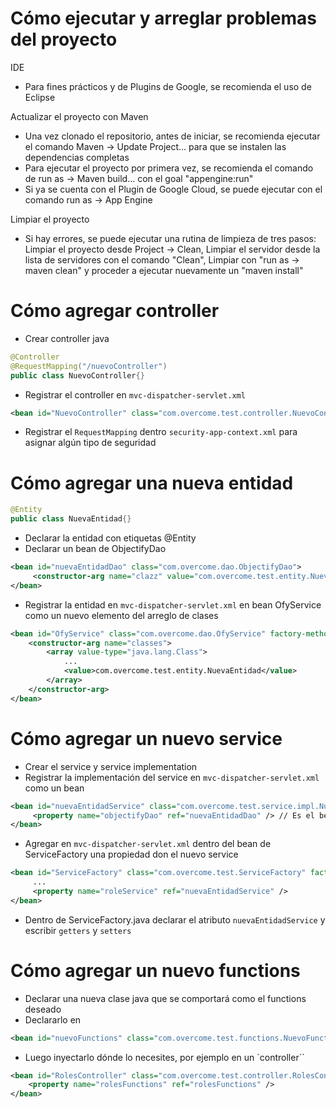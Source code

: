 
# Cómo ejecutar y arreglar problemas del proyecto
 IDE
- Para fines prácticos y de Plugins de Google, se recomienda el uso de Eclipse

 Actualizar el proyecto con Maven
- Una vez clonado el repositorio, antes de iniciar, se recomienda ejecutar el comando Maven -> Update Project... para que se instalen las dependencias completas
- Para ejecutar el proyecto por primera vez, se recomienda el comando de run as -> Maven build... con el goal "appengine:run" 
- Si ya se cuenta con el Plugin de Google Cloud, se puede ejecutar con el comando run as -> App Engine 

 Limpiar el proyecto
- Si hay errores, se puede ejecutar una rutina de limpieza de tres pasos: Limpiar el proyecto desde Project -> Clean, Limpiar el servidor desde la lista de servidores con el comando "Clean", Limpiar con "run as -> maven clean" y proceder a ejecutar nuevamente un "maven install"


# Cómo agregar controller
* Crear controller java
```java
@Controller
@RequestMapping("/nuevoController")
public class NuevoController{}
```
* Registrar el controller en `mvc-dispatcher-servlet.xml`
```xml
<bean id="NuevoController" class="com.overcome.test.controller.NuevoController" />
``` 
* Registrar el `RequestMapping` dentro  `security-app-context.xml` para asignar algún tipo de seguridad
 

# Cómo agregar una nueva entidad
```java
@Entity
public class NuevaEntidad{}
```
* Declarar la entidad con etiquetas @Entity
* Declarar un bean de ObjectifyDao
```xml
<bean id="nuevaEntidadDao" class="com.overcome.dao.ObjectifyDao">
     <constructor-arg name="clazz" value="com.overcome.test.entity.NuevaEntidad" />
</bean>
```
* Registrar la entidad en `mvc-dispatcher-servlet.xml` en bean OfyService como un nuevo elemento del arreglo de clases
```xml
<bean id="OfyService" class="com.overcome.dao.OfyService" factory-method="getInstance">
	<constructor-arg name="classes">
		<array value-type="java.lang.Class">
            ...
			<value>com.overcome.test.entity.NuevaEntidad</value>
		</array>
	</constructor-arg>
</bean>
```

# Cómo agregar un nuevo service
* Crear el service y service implementation 
* Registrar la implementación del service en `mvc-dispatcher-servlet.xml` como un bean
```xml
<bean id="nuevaEntidadService" class="com.overcome.test.service.impl.NuevaEntidadImpl">
     <property name="objectifyDao" ref="nuevaEntidadDao" /> // Es el bean que se declaró al registrar el bean del nueva entidad
</bean>
```
* Agregar en `mvc-dispatcher-servlet.xml` dentro del bean de ServiceFactory una propiedad don el nuevo service
``` xml
<bean id="ServiceFactory" class="com.overcome.test.ServiceFactory" factory-method="getInstance">
	 ...
     <property name="roleService" ref="nuevaEntidadService" />
</bean>
```
* Dentro de ServiceFactory.java declarar el atributo `nuevaEntidadService` y escribir `getters` y `setters`

# Cómo agregar un nuevo functions
* Declarar una nueva clase java que se comportará como el functions deseado
* Declararlo en 
```xml
<bean id="nuevoFunctions" class="com.overcome.test.functions.NuevoFunctions" />
```
* Luego inyectarlo dónde lo necesites, por ejemplo en un `controller``
```xml
<bean id="RolesController" class="com.overcome.test.controller.RolesController">
	<property name="rolesFunctions" ref="rolesFunctions" />
</bean>
```


